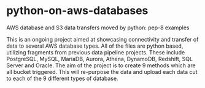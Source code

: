 # python-on-aws-databases
AWS database and S3 data transfers moved by python: pep-8 examples 

This is an ongoing project aimed at showcasing connectivity and transfer of data to several AWS database types. 
All of the files are python based, utilizing fragments from previous data pipeline projects. 
These include PostgreSQL, MySQL, MariaDB, Aurora, Athena, DynamoDB, Redshift, SQL Server and Oracle. 
The aim of the project is to create 9 methods which are all bucket triggered.
This will re-purpose the data and upload each data cut to each of the 9 different types of database. 

